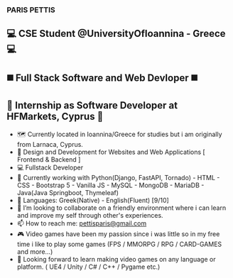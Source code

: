 ### PARIS PETTIS
## :computer: CSE Student @UniversityOfIoannina - Greece :computer:
## ◼️ Full Stack Software and Web Devloper ◼️
## 💼 Internship as Software Developer at HFMarkets, Cyprus 💼

- :world_map: Currently located in Ioannina/Greece for studies but i am originally from Larnaca, Cyprus.
- 🔭 Design and Development for Websites and Web Applications [ Frontend & Backend ]
- 💻 Fullstack Developer
- 🌱 Currently working with Python(Django, FastAPI, Tornado) - HTML - CSS - Bootstrap 5 - Vanilla JS - MySQL - MongoDB - MariaDB - Java(Java Springboot, Thymeleaf)
- 📢 Languages: Greek(Native) - English(Fluent) [9/10] 
- 👯 I’m looking to collaborate on a friendly environment where i can learn and improve my self through other's experiences.
- 📫 How to reach me: pettisparis@gmail.com
- :video_game: Video games have been my passion since i was little so in my free time i like to play some games (FPS / MMORPG / RPG / CARD-GAMES and more...)
- :game_die: Looking forward to learn making video games on any language or platform. ( UE4 / Unity / C# / C++ / Pygame etc.)
